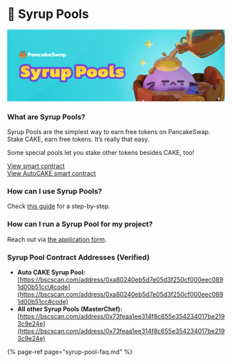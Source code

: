 # 🍯 Syrup Pools

![Ahh, delicious](../../.gitbook/assets/masthead%20%281%29.png)

### **What are Syrup Pools?**

Syrup Pools are the simplest way to earn free tokens on PancakeSwap.  
Stake CAKE, earn free tokens. It’s really that easy.

Some special pools let you stake other tokens besides CAKE, too!

[View smart contract](https://bscscan.com/address/0x73feaa1ee314f8c655e354234017be2193c9e24e)  
[View AutoCAKE smart contract](https://bscscan.com/address/0xa80240Eb5d7E05d3F250cF000eEc0891d00b51CC)

### **How can I use Syrup Pools?**

Check [this guide](https://docs.pancakeswap.finance/get-started/syrup-pool-guide) for a step-by-step.

### **How can I run a Syrup Pool for my project?**

Reach out via [the application form](https://docs.pancakeswap.finance/contact-us/business-partnerships).

### Syrup Pool Contract Addresses \(Verified\) <a id="docs-internal-guid-c4c16237-7fff-3c33-3a56-18ccd8853f86"></a>

* **Auto CAKE Syrup Pool:** [https://bscscan.com/address/0xa80240eb5d7e05d3f250cf000eec0891d00b51cc\#code](https://bscscan.com/address/0xa80240eb5d7e05d3f250cf000eec0891d00b51cc#code)
* **All other Syrup Pools \(MasterChef\):** [https://bscscan.com/address/0x73feaa1ee314f8c655e354234017be2193c9e24e](https://bscscan.com/address/0x73feaa1ee314f8c655e354234017be2193c9e24e) 



{% page-ref page="syrup-pool-faq.md" %}





